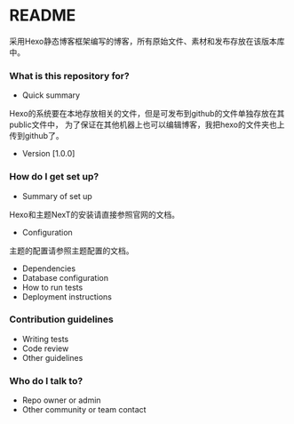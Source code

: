 # README #

采用Hexo静态博客框架编写的博客，所有原始文件、素材和发布存放在该版本库中。

### What is this repository for? ###

* Quick summary

Hexo的系统要在本地存放相关的文件，但是可发布到github的文件单独存放在其public文件中，
为了保证在其他机器上也可以编辑博客，我把hexo的文件夹也上传到github了。

* Version
[1.0.0]

### How do I get set up? ###

* Summary of set up
  
Hexo和主题NexT的安装请直接参照官网的文档。
* Configuration
  
主题的配置请参照主题配置的文档。
* Dependencies
* Database configuration
* How to run tests
* Deployment instructions

### Contribution guidelines ###

* Writing tests
* Code review
* Other guidelines

### Who do I talk to? ###

* Repo owner or admin
* Other community or team contact